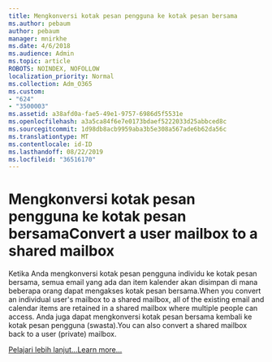 ```yaml
---
title: Mengkonversi kotak pesan pengguna ke kotak pesan bersama
ms.author: pebaum
author: pebaum
manager: mnirkhe
ms.date: 4/6/2018
ms.audience: Admin
ms.topic: article
ROBOTS: NOINDEX, NOFOLLOW
localization_priority: Normal
ms.collection: Adm_O365
ms.custom:
- "624"
- "3500003"
ms.assetid: a38afd0a-fae5-49e1-9757-6986d5f5531e
ms.openlocfilehash: a3a5ca84f6e7e0173bdaef5222033d25abbced8c
ms.sourcegitcommit: 1d98db8acb9959aba3b5e308a567ade6b62da56c
ms.translationtype: MT
ms.contentlocale: id-ID
ms.lasthandoff: 08/22/2019
ms.locfileid: "36516170"
---
```

# <a name="convert-a-user-mailbox-to-a-shared-mailbox"></a><span data-ttu-id="ce6be-102">Mengkonversi kotak pesan pengguna ke kotak pesan bersama</span><span class="sxs-lookup"><span data-stu-id="ce6be-102">Convert a user mailbox to a shared mailbox</span></span>

<span data-ttu-id="ce6be-103">Ketika Anda mengkonversi kotak pesan pengguna individu ke kotak pesan bersama, semua email yang ada dan item kalender akan disimpan di mana beberapa orang dapat mengakses kotak pesan bersama.</span><span class="sxs-lookup"><span data-stu-id="ce6be-103">When you convert an individual user's mailbox to a shared mailbox, all of the existing email and calendar items are retained in a shared mailbox where multiple people can access.</span></span> <span data-ttu-id="ce6be-104">Anda juga dapat mengkonversi kotak pesan bersama kembali ke kotak pesan pengguna (swasta).</span><span class="sxs-lookup"><span data-stu-id="ce6be-104">You can also convert a shared mailbox back to a user (private) mailbox.</span></span>
  
[<span data-ttu-id="ce6be-105">Pelajari lebih lanjut...</span><span class="sxs-lookup"><span data-stu-id="ce6be-105">Learn more...</span></span>](https://docs.microsoft.com/office365/admin/email/convert-user-mailbox-to-shared-mailbox)
  